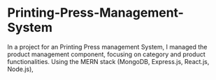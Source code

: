 # Printing-Press-Management-System
 In a project for an Printing Press management System, I managed the product management component, focusing on category and product functionalities. Using the MERN stack (MongoDB, Express.js, React.js, Node.js),
